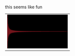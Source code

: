 this seems like fun

<table>
    <tr>
        <td><img src="assets/leibniz.png" width="200"></td>
    </tr>
</table>
